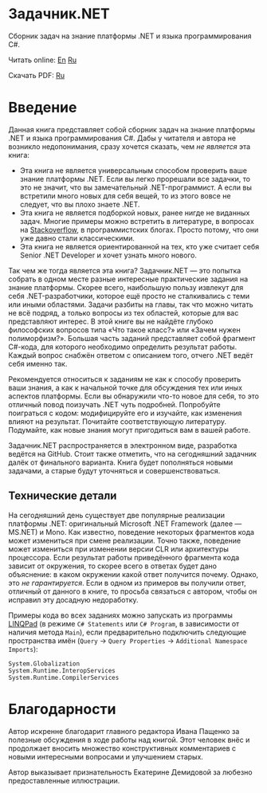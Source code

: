 # Задачник.NET

Cборник задач на знание платформы .NET и языка программирования C#.

Читать online: [En](http://andreyakinshin.gitbooks.io/problembookdotnet/en/) [Ru](http://andreyakinshin.gitbooks.io/problembookdotnet/ru/)

Скачать PDF: [Ru](https://github.com/AndreyAkinshin/ProblemBook.NET/raw/master/TeX/ProblemBook.NET.pdf)

# Введение
Данная книга представляет собой сборник задач на знание платформы .NET и языка программирования C#. Дабы у читателя и автора не возникло недопонимания, сразу хочется сказать, чем *не является* эта книга:

* Эта книга не является универсальным способом проверить ваше знание платформы .NET. Если вы легко прорешали все задачки, то это не значит, что вы замечательный .NET-программист. А если вы встретили много новых для себя вещей, то из этого вовсе не следует, что вы плохо знаете .NET.
* Эта книга не является подборкой новых, ранее нигде не виданных задач. Многие примеры можно встретить в литературе, в вопросах на [Stackoverflow](http://stackoverflow.com/), в программистских блогах. Просто потому, что они уже давно стали классическими.
* Эта книга не является ориентированной на тех, кто уже считает себя Senior .NET Developer и хочет узнать много нового.


Так чем же тогда является эта книга? Задачник.NET — это попытка собрать в одном месте разные интересные практические задания на знание платформы. Скорее всего, наибольшую пользу извлекут для себя .NET-разработчики, которое ещё просто не сталкивались с теми или иными областями. Задачи разбиты на главы, так что можно читать не всё подряд, а только вопросы из тех областей, которые для вас представляют интерес. В этой книге вы не найдёте глубоко философских вопросов типа «Что такое класс?» или «Зачем нужен полиморфизм?». Большая часть заданий представляет собой фрагмент C\#-кода, для которого необходимо определить результат работы. Каждый вопрос снабжён ответом с описанием того, отчего .NET ведёт себя именно так.

Рекомендуется относиться к заданиям не как к способу проверить ваши знания, а как к начальной точке для обсуждения тех или иных аспектов платформы. Если вы обнаружили что-то новое для себя, то это отличный повод поизучать .NET чуть подробней. Попробуйте поиграться с кодом: модифицируйте его и изучайте, как изменения влияют на результат. Почитайте соответствующую литературу. Подумайте, как новые знания могут пригодиться вам в вашей работе.

Задачник.NET распространяется в электронном виде, разработка ведётся на GitHub. Стоит также отметить, что на сегодняшний задачник далёк от финального варианта. Книга будет пополняться новыми задачами, а старые будут уточняться и совершенствоваться.

## Технические детали
На сегодняшний день существует две популярные реализации платформы .NET: оригинальный Microsoft .NET Framework (далее — MS.NET) и Mono. Как известно, поведение некоторых фрагментов кода может измениться при смене реализации. Точно также, поведение может измениться при изменении версии CLR или архитектуры процессора. Если результат работы приведённого фрагмента кода зависит от окружения, то скорее всего в ответах будет дано объяснение: в каком окружении какой ответ получится почему. Однако, это *не гарантируется*. Если в одном из примеров вы получили ответ, отличный от данного в книге, то просьба связаться с автором, чтобы он исправил эту досадную недоработку.

Примеры кода во всех заданиях можно запускать из программы [LINQPad](http://www.linqpad.net/) (в режиме `С# Statements` или `С# Program`, в зависимости от наличия метода `Main`), если предварительно подключить следующие пространства имён (`Query` -> `Query Properties` -> `Additional Namespace Imports`):
```
System.Globalization
System.Runtime.InteropServices
System.Runtime.CompilerServices
```

# Благодарности
Автор искренне благодарит главного редактора Ивана Пащенко за полезные обсуждения в ходе работы над книгой. Этот человек внёс и продолжает вносить множество конструктивных комментариев с новыми интересными вопросами и улучшением старых.

Автор выказывает признательность Екатерине Демидовой за любезно предоставленные иллюстрации.
